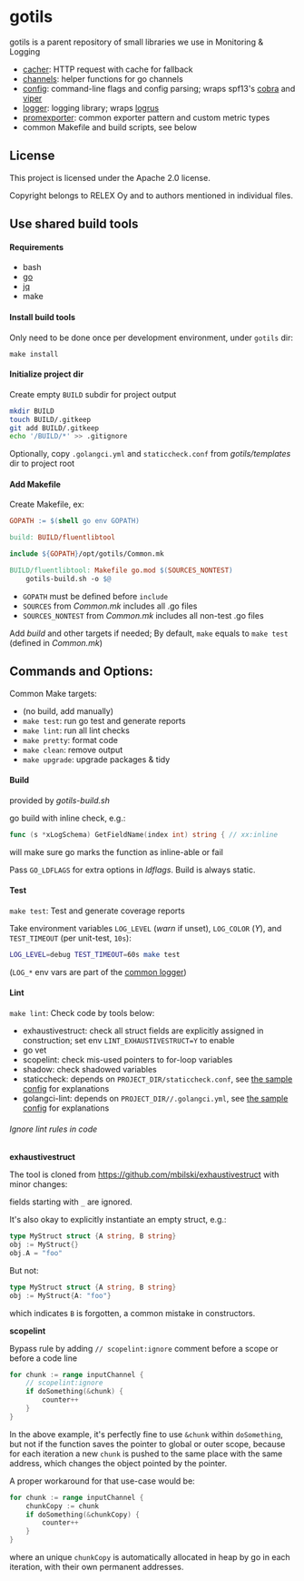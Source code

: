 # gotils

gotils is a parent repository of small libraries we use in Monitoring \& Logging

- [cacher](cacher/README.md): HTTP request with cache for fallback
- [channels](channels/README.md): helper functions for go channels
- [config](config/README.md): command-line flags and config parsing; wraps spf13's [cobra](github.com/spf13/cobra) and [viper](github.com/spf13/viper)
- [logger](logger/README.md): logging library; wraps [logrus](github.com/sirupsen/logrus)
- [promexporter](promexporter/README.md): common exporter pattern and custom metric types
- common Makefile and build scripts, see below

## License

This project is licensed under the Apache 2.0 license.

Copyright belongs to RELEX Oy and to authors mentioned in individual files.


## Use shared build tools

#### Requirements
- bash
- [go](https://golang.org/dl/)
- [jq](https://github.com/stedolan/jq/releases)
- make

#### Install build tools

Only need to be done once per development environment, under `gotils` dir:

```
make install
```

#### Initialize project dir

Create empty `BUILD` subdir for project output

```bash
mkdir BUILD
touch BUILD/.gitkeep
git add BUILD/.gitkeep
echo '/BUILD/*' >> .gitignore
```

Optionally, copy `.golangci.yml` and `staticcheck.conf` from *gotils/templates* dir to project root

#### Add Makefile

Create Makefile, ex:

```makefile
GOPATH := $(shell go env GOPATH)

build: BUILD/fluentlibtool

include ${GOPATH}/opt/gotils/Common.mk

BUILD/fluentlibtool: Makefile go.mod $(SOURCES_NONTEST)
	gotils-build.sh -o $@
```

- `GOPATH` must be defined before `include`
- `SOURCES` from *Common.mk* includes all .go files
- `SOURCES_NONTEST` from *Common.mk* includes all non-test .go files

Add *build* and other targets if needed; By default, `make` equals to `make test` (defined in *Common.mk*)

## Commands and Options:

Common Make targets:

- (no build, add manually)
- `make test`: run go test and generate reports
- `make lint`: run all lint checks
- `make pretty`: format code
- `make clean`: remove output
- `make upgrade`: upgrade packages \& tidy

#### Build

provided by *gotils-build.sh*

go build with inline check, e.g.:

```go
func (s *xLogSchema) GetFieldName(index int) string { // xx:inline
```

will make sure go marks the function as inline-able or fail

Pass `GO_LDFLAGS` for extra options in *ldflags*. Build is always static.

#### Test

`make test`: Test and generate coverage reports

Take environment variables `LOG_LEVEL` (*warn* if unset), `LOG_COLOR` (*Y*), and `TEST_TIMEOUT` (per unit-test, `10s`):

```bash
LOG_LEVEL=debug TEST_TIMEOUT=60s make test
```

(`LOG_*` env vars are part of the [common logger](logger/README.md))

#### Lint

`make lint`: Check code by tools below:

- exhaustivestruct: check all struct fields are explicitly assigned in construction; set env `LINT_EXHAUSTIVESTRUCT=Y` to enable
- go vet
- scopelint: check mis-used pointers to for-loop variables
- shadow: check shadowed variables
- staticcheck: depends on `PROJECT_DIR/staticcheck.conf`, see [the sample config](templates/staticcheck.conf) for explanations
- golangci-lint: depends on `PROJECT_DIR//.golangci.yml`, see [the sample config](templates/.golangci.yml) for explanations

###### Ignore lint rules in code

**exhaustivestruct**

The tool is cloned from https://github.com/mbilski/exhaustivestruct with minor changes:

fields starting with `_` are ignored.

It's also okay to explicitly instantiate an empty struct, e.g.:
```go
type MyStruct struct {A string, B string}
obj := MyStruct{}
obj.A = "foo"
```

But not:
```go
type MyStruct struct {A string, B string}
obj := MyStruct{A: "foo"}
```

which indicates `B` is forgotten, a common mistake in constructors.

**scopelint**

Bypass rule by adding `// scopelint:ignore` comment before a scope or before a code line

```go
for chunk := range inputChannel {
    // scopelint:ignore
    if doSomething(&chunk) {
        counter++
    }
}
```

In the above example, it's perfectly fine to use `&chunk` within `doSomething`, but not if the function saves the
pointer to global or outer scope, because for each iteration a new `chunk` is pushed to the same place with the same
address, which changes the object pointed by the pointer.

A proper workaround for that use-case would be:

```go
for chunk := range inputChannel {
    chunkCopy := chunk
    if doSomething(&chunkCopy) {
        counter++
    }
}
```

where an unique `chunkCopy` is automatically allocated in heap by go in each iteration, with their own permanent
addresses.
